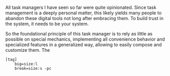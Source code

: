 All task managers I have seen so far were quite opinionated. Since task management is a deeply personal matter, this likely yields many people to abandon these digital tools not long after embracing them.
To build trust in the system, it needs to be your system.

So the foundational principle of this task manager is to rely as little as possible on special mechanics, implementing all convenience behavior and specialized features in a generalized way, allowing to easily compose and customize them.
The 

```
[tag]
	big=size:l
	break=size:s -pc


```
